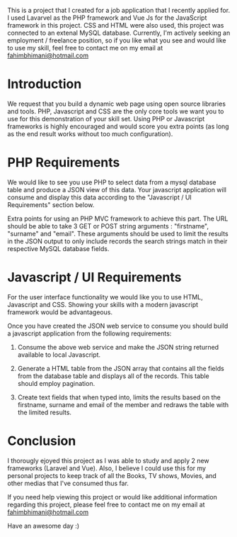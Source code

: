 This is a project that I created for a job application that I recently applied for. I used Lavarvel as the PHP framework and Vue Js for the JavaScript framework in this project. CSS and HTML were also used, this project was connected to an extenal MySQL database.  Currently, I'm actively seeking an employment / freelance position, so if you like what you see and would like to use my skill, feel free to contact me on my email at fahimbhimani@hotmail.com

Introduction
================

We request that you build a dynamic web page using open source libraries and tools. 
PHP, Javascript and CSS are the only core tools we want you to use for this demonstration of your skill set. 
Using PHP or Javascript frameworks is highly encouraged and would score you extra points (as long as the end result works without too much configuration).

PHP Requirements
================

We would like to see you use PHP to select data from a mysql database table and produce a JSON view of this data. 
Your javascript application will consume and display this data according to the "Javascript / UI Requirements" section below. 

Extra points for using an PHP MVC framework to achieve this part. 
The URL should be able to take 3 GET or POST string arguments : "firstname", "surname" and "email". 
These arguments should be used to limit the results in the JSON output to only include records the search strings match in their respective MySQL database fields. 

Javascript / UI Requirements
============================

For the user interface functionality we would like you to use HTML, Javascript and CSS. Showing your skills with a modern javascript framework would be advantageous.

Once you have created the JSON web service to consume you should build a javascript application from the following requirements:

1. Consume the above web service and make the JSON string returned available to local Javascript.

2. Generate a HTML table from the JSON array that contains all the fields from the database table and displays all of the records. 
This table should employ pagination.

3. Create text fields that when typed into, limits the results based on the firstname, surname and email of the member and redraws the table with the limited results.

Conclusion
============================

I thorougly ejoyed this project as I was able to study and apply 2 new frameworks (Laravel and Vue). Also, I believe I could use this for my personal projects to keep track of all the Books, TV shows, Movies, and other medias that I've consumed thus far.

If you need help viewing this project or would like additional information regarding this project, please feel free to contact me on my email at fahimbhimani@hotmail.com

Have an awesome day :)
